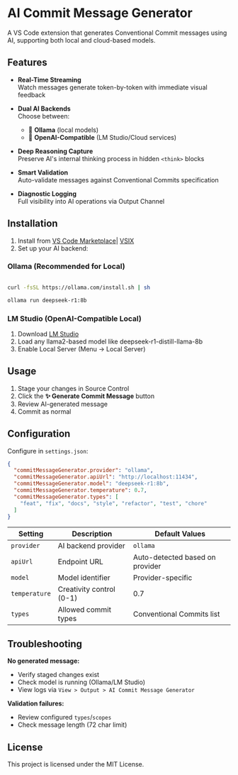 

# AI Commit Message Generator

A VS Code extension that generates Conventional Commit messages using AI, supporting both local and cloud-based models.



## Features

- **Real-Time Streaming**  
  Watch messages generate token-by-token with immediate visual feedback

- **Dual AI Backends**  
  Choose between:
  - 🦙 **Ollama** (local models)
  - 🤖 **OpenAI-Compatible** (LM Studio/Cloud services)

- **Deep Reasoning Capture**  
  Preserve AI's internal thinking process in hidden `<think>` blocks

- **Smart Validation**  
  Auto-validate messages against Conventional Commits specification

- **Diagnostic Logging**  
  Full visibility into AI operations via Output Channel

## Installation

1. Install from [VS Code Marketplace](https://marketplace.visualstudio.com/items?itemName=Its-Satyajit.ai-commit-messege)| [VSIX](https://open-vsx.org/extension/Its-Satyajit/ai-commit-messege) 
2. Set up your AI backend:

### Ollama (Recommended for Local)
```bash

curl -fsSL https://ollama.com/install.sh | sh

ollama run deepseek-r1:8b
```

### LM Studio (OpenAI-Compatible Local)
1. Download [LM Studio](https://lmstudio.ai/)
2. Load any llama2-based model like deepseek-r1-distill-llama-8b
3. Enable Local Server (Menu → Local Server)

## Usage

1. Stage your changes in Source Control
2. Click the **✨ Generate Commit Message** button
3. Review AI-generated message
4. Commit as normal

## Configuration

Configure in `settings.json`:

```json
{
  "commitMessageGenerator.provider": "ollama",
  "commitMessageGenerator.apiUrl": "http://localhost:11434",
  "commitMessageGenerator.model": "deepseek-r1:8b",
  "commitMessageGenerator.temperature": 0.7,
  "commitMessageGenerator.types": [
    "feat", "fix", "docs", "style", "refactor", "test", "chore"
  ]
}
```

| Setting         | Description                              | Default Values                          |
|-----------------|------------------------------------------|-----------------------------------------|
| `provider`      | AI backend provider                      | `ollama`                                |
| `apiUrl`        | Endpoint URL                             | Auto-detected based on provider         |
| `model`         | Model identifier                         | Provider-specific                       |
| `temperature`   | Creativity control (0-1)                 | 0.7                                     |
| `types`         | Allowed commit types                     | Conventional Commits list               |

## Troubleshooting

**No generated message:**
- Verify staged changes exist
- Check model is running (Ollama/LM Studio)
- View logs via `View > Output > AI Commit Message Generator`

**Validation failures:**
- Review configured `types`/`scopes`
- Check message length (72 char limit)

## License

This project is licensed under the MIT License.
